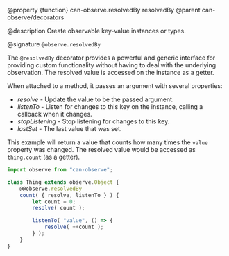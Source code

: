 @property {function} can-observe.resolvedBy resolvedBy
@parent can-observe/decorators

@description Create observable key-value instances or types.

@signature `@observe.resolvedBy`

The `@resolvedBy` decorator provides a powerful and generic interface for providing custom functionality without having to deal with the underlying observation. The resolved value is accessed on the instance as a getter.

When attached to a method, it passes an argument with several properties:
* *resolve* - Update the value to be the passed argument.
* *listenTo* - Listen for changes to this key on the instance, calling a callback when it changes.
* *stopListening* - Stop listening for changes to this key.
* *lastSet* - The last value that was set.

This example will return a value that counts how many times the `value` property was changed. The resolved value would be accessed as `thing.count` (as a getter).

```js
import observe from "can-observe";

class Thing extends observe.Object {
	@@observe.resolvedBy
	count( { resolve, listenTo } ) {
		let count = 0;
		resolve( count );

		listenTo( "value", () => {
			resolve( ++count );
		} );
	}
}
```

